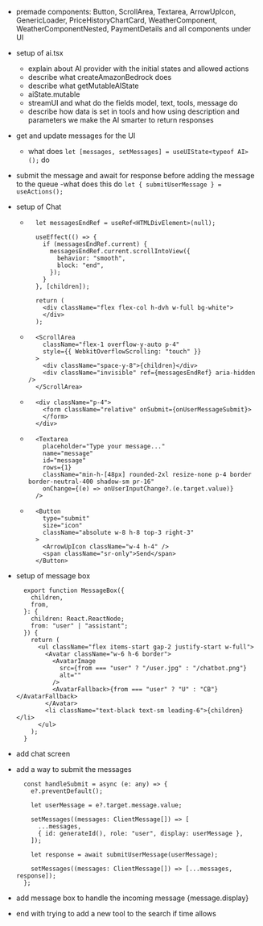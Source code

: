 - premade components: Button, ScrollArea, Textarea, ArrowUpIcon, GenericLoader, PriceHistoryChartCard, WeatherComponent, WeatherComponentNested, PaymentDetails and all components under UI

- setup of ai.tsx
  - explain about AI provider with the initial states and allowed actions
  - describe what createAmazonBedrock does
  - describe what getMutableAIState
  - aiState.mutable
  - streamUI and what do the fields model, text, tools, message do 
  - describe how data is set in tools and how using description and parameters we make the AI smarter to return responses

- get and update messages for the UI
  - what does `let [messages, setMessages] = useUIState<typeof AI>();` do

  
- submit the message and await for response before adding the message to the queue
  -what does this do ``` let { submitUserMessage } = useActions(); ```

- setup of Chat
  - ```
      let messagesEndRef = useRef<HTMLDivElement>(null);

      useEffect(() => {
        if (messagesEndRef.current) {
          messagesEndRef.current.scrollIntoView({
            behavior: "smooth",
            block: "end",
          });
        }
      }, [children]);

      return (
        <div className="flex flex-col h-dvh w-full bg-white">
        </div>
      );
    ```
  - ```
      <ScrollArea
        className="flex-1 overflow-y-auto p-4"
        style={{ WebkitOverflowScrolling: "touch" }}
      >
        <div className="space-y-8">{children}</div>
        <div className="invisible" ref={messagesEndRef} aria-hidden />
      </ScrollArea>
    ```
  - ```
      <div className="p-4">
        <form className="relative" onSubmit={onUserMessageSubmit}>
        </form>
      </div>
    ```
  - ```
      <Textarea
        placeholder="Type your message..."
        name="message"
        id="message"
        rows={1}
        className="min-h-[48px] rounded-2xl resize-none p-4 border border-neutral-400 shadow-sm pr-16"
        onChange={(e) => onUserInputChange?.(e.target.value)}
      />
    ```
  - ```
      <Button
        type="submit"
        size="icon"
        className="absolute w-8 h-8 top-3 right-3"
      >
        <ArrowUpIcon className="w-4 h-4" />
        <span className="sr-only">Send</span>
      </Button>
    ```
- setup of message box
  ```
    export function MessageBox({
      children,
      from,
    }: {
      children: React.ReactNode;
      from: "user" | "assistant";
    }) {
      return (
        <ul className="flex items-start gap-2 justify-start w-full">
          <Avatar className="w-6 h-6 border">
            <AvatarImage
              src={from === "user" ? "/user.jpg" : "/chatbot.png"}
              alt=""
            />
            <AvatarFallback>{from === "user" ? "U" : "CB"}</AvatarFallback>
          </Avatar>
          <li className="text-black text-sm leading-6">{children}</li>
        </ul>
      );
    }
  ```

- add chat screen
  <Chat>
  </Chat>

- add a way to submit the messages
  ```
    const handleSubmit = async (e: any) => {
      e?.preventDefault();

      let userMessage = e?.target.message.value;

      setMessages((messages: ClientMessage[]) => [
        ...messages,
        { id: generateId(), role: "user", display: userMessage },
      ]);

      let response = await submitUserMessage(userMessage);

      setMessages((messages: ClientMessage[]) => [...messages, response]);
    };
  ```
  <Chat onUserMessageSubmit={handleSubmit}>
  </Chat>

- add message box to handle the incoming message
  <MessageBox key={message.id} from={message.role}>
    {message.display}
  </MessageBox>

- end with trying to add a new tool to the search if time allows